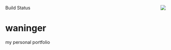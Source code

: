 <img align='right' src="https://travis-ci.org/lukeWaninger/waninger.svg?branch=master)](https://travis-ci.org/lukeWaninger/waninger">Build Status</img>

# waninger
my personal portfolio
